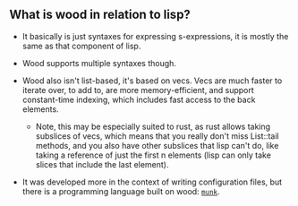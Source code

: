 ## What is wood in relation to lisp?

- It basically is just syntaxes for expressing s-expressions, it is mostly the same as that component of lisp.

- Wood supports multiple syntaxes though.

- Wood also isn't list-based, it's based on vecs. Vecs are much faster to iterate over, to add to, are more memory-efficient, and support constant-time indexing, which includes fast access to the back elements.

    - Note, this may be especially suited to rust, as rust allows taking subslices of vecs, which means that you really don't miss List::tail methods, and you also have other subslices that lisp can't do, like taking a reference of just the first n elements (lisp can only take slices that include the last element).

- It was developed more in the context of writing configuration files, but there is a programming language built on wood: [`munk`](https://github.com/makoConstruct/munk).